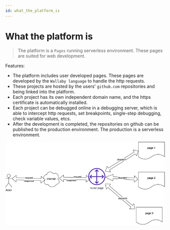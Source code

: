 ```yaml
---
id: what_the_platform_is
---
```

# What the platform is
> The platform is a `Pages` running serverless environment. These pages are suited for web development.


Features:
- The platform includes user developed pages. These pages are developed by the `Wallaby language` to handle the http requests.
- These projects are hosted by the users' `github.com` repositories and being linked into the platform.
- Each project has its own independent domain name, and the https certificate is automatically installed. 
- Each project can be debugged online in a debugging server, which is able to intercept http requests, set breakpoints, single-step debugging, check variable values, etcs.
- After the development is completed, the repositories on github can be published to the production environment. The production is a serverless environment.


![platform structure](/public/images/wby_platform.png)
